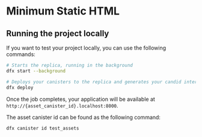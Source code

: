 # Minimum Static HTML

## Running the project locally

If you want to test your project locally, you can use the following commands:

```bash
# Starts the replica, running in the background
dfx start --background

# Deploys your canisters to the replica and generates your candid interface
dfx deploy
```

Once the job completes, your application will be available at `http://{asset_canister_id}.localhost:8000`.

The asset canister id can be found as the following command:

```bash
dfx canister id test_assets
```
